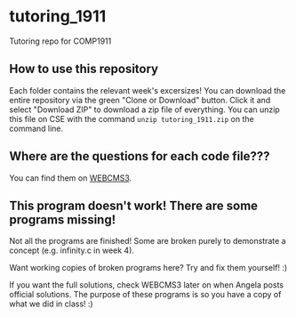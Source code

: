 # tutoring\_1911
Tutoring repo for COMP1911

## How to use this repository

Each folder contains the relevant week's excersizes! You can download the entire repository via the green "Clone or Download" button. Click it and select "Download ZIP" to download a zip file of everything. You can unzip this file on CSE with the command `unzip tutoring_1911.zip` on the command line.

## Where are the questions for each code file???

You can find them on [WEBCMS3](https://webcms3.cse.unsw.edu.au/COMP1911/18s1/resources/14285).

## This program doesn't work! There are some programs missing!

Not all the programs are finished! Some are broken purely to demonstrate a concept (e.g. infinity.c in week 4).

Want working copies of broken programs here? Try and fix them yourself! :)

If you want the full solutions, check WEBCMS3 later on when Angela posts official solutions. The purpose of these programs is so you have a copy of what we did in class! :)
